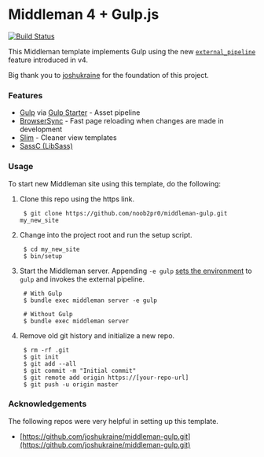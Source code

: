 # Middleman 4 + Gulp.js

[![Build Status](https://travis-ci.org/n00b2pr0/middleman-gulp.svg?branch=master)](https://travis-ci.org/n00b2pr0/middleman-gulp)

This Middleman template implements Gulp using the new [`external_pipeline`](https://middlemanapp.com/advanced/external-pipeline/) feature introduced in v4.

Big thank you to [joshukraine](https://github.com/joshukraine/middleman-gulp.git) for the foundation of this project.

### Features

- [Gulp](http://gulpjs.com/) via [Gulp Starter](https://github.com/vigetlabs/gulp-starter) - Asset pipeline
- [BrowserSync](https://www.browsersync.io/) - Fast page reloading when changes are made in development
- [Slim](http://slim-lang.com/) - Cleaner view templates
- [SassC (LibSass)](https://github.com/sass/sassc)

### Usage

To start new Middleman site using this template, do the following:

1. Clone this repo using the https link.

        $ git clone https://github.com/noob2pr0/middleman-gulp.git my_new_site

2. Change into the project root and run the setup script.

        $ cd my_new_site
        $ bin/setup

3. Start the Middleman server. Appending `-e gulp` [sets the environment](https://middlemanapp.com/basics/upgrade-v4/#environments-and-changes-to-configure-blocks) to `gulp` and invokes the external pipeline.

        # With Gulp
        $ bundle exec middleman server -e gulp

        # Without Gulp
        $ bundle exec middleman server

4. Remove old git history and initialize a new repo.

        $ rm -rf .git
        $ git init
        $ git add --all
        $ git commit -m "Initial commit"
        $ git remote add origin https://[your-repo-url]
        $ git push -u origin master

### Acknowledgements

The following repos were very helpful in setting up this template.

- [https://github.com/joshukraine/middleman-gulp.git](https://github.com/joshukraine/middleman-gulp.git)